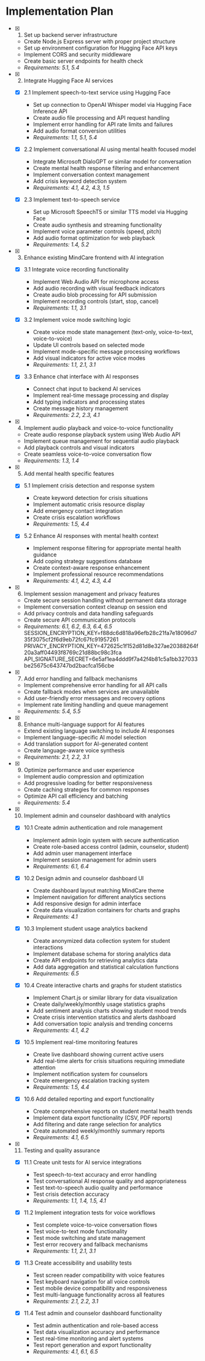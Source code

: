 # Implementation Plan

- [x] 1. Set up backend server infrastructure
  - Create Node.js Express server with proper project structure
  - Set up environment configuration for Hugging Face API keys
  - Implement CORS and security middleware
  - Create basic server endpoints for health check
  - _Requirements: 5.1, 5.4_

- [x] 2. Integrate Hugging Face AI services
  - [x] 2.1 Implement speech-to-text service using Hugging Face
    - Set up connection to OpenAI Whisper model via Hugging Face Inference API
    - Create audio file processing and API request handling
    - Implement error handling for API rate limits and failures
    - Add audio format conversion utilities
    - _Requirements: 1.1, 5.1, 5.4_

  - [x] 2.2 Implement conversational AI using mental health focused model
    - Integrate Microsoft DialoGPT or similar model for conversation
    - Create mental health response filtering and enhancement
    - Implement conversation context management
    - Add crisis keyword detection system
    - _Requirements: 4.1, 4.2, 4.3, 1.5_

  - [x] 2.3 Implement text-to-speech service
    - Set up Microsoft SpeechT5 or similar TTS model via Hugging Face
    - Create audio synthesis and streaming functionality
    - Implement voice parameter controls (speed, pitch)
    - Add audio format optimization for web playback
    - _Requirements: 1.4, 5.2_

- [x] 3. Enhance existing MindCare frontend with AI integration
  - [x] 3.1 Integrate voice recording functionality
    - Implement Web Audio API for microphone access
    - Add audio recording with visual feedback indicators
    - Create audio blob processing for API submission
    - Implement recording controls (start, stop, cancel)
    - _Requirements: 1.1, 3.1_

  - [x] 3.2 Implement voice mode switching logic
    - Create voice mode state management (text-only, voice-to-text, voice-to-voice)
    - Update UI controls based on selected mode
    - Implement mode-specific message processing workflows
    - Add visual indicators for active voice modes
    - _Requirements: 1.1, 2.1, 3.1_

  - [x] 3.3 Enhance chat interface with AI responses
    - Connect chat input to backend AI services
    - Implement real-time message processing and display
    - Add typing indicators and processing states
    - Create message history management
    - _Requirements: 2.2, 2.3, 4.1_

- [x] 4. Implement audio playback and voice-to-voice functionality
  - Create audio response playback system using Web Audio API
  - Implement queue management for sequential audio playback
  - Add playback controls and visual indicators
  - Create seamless voice-to-voice conversation flow
  - _Requirements: 1.3, 1.4_

- [x] 5. Add mental health specific features
  - [x] 5.1 Implement crisis detection and response system
    - Create keyword detection for crisis situations
    - Implement automatic crisis resource display
    - Add emergency contact integration
    - Create crisis escalation workflows
    - _Requirements: 1.5, 4.4_

  - [x] 5.2 Enhance AI responses with mental health context
    - Implement response filtering for appropriate mental health guidance
    - Add coping strategy suggestions database
    - Create context-aware response enhancement
    - Implement professional resource recommendations
    - _Requirements: 4.1, 4.2, 4.3, 4.4_

- [x] 6. Implement session management and privacy features
  - Create secure session handling without permanent data storage
  - Implement conversation context cleanup on session end
  - Add privacy controls and data handling safeguards
  - Create secure API communication protocols
  - _Requirements: 6.1, 6.2, 6.3, 6.4, 6.5_
  SESSION_ENCRYPTION_KEY=f88dc6d818a96efb28c21fa7e18096d735f3075cf2f6d9eb72fc67fc91957261
PRIVACY_ENCRYPTION_KEY=472625c1f152d81d8e327ae20388264f20a3aff04493f8769c21d88bc98c3fca
API_SIGNATURE_SECRET=6e5af1ea4ddd9f7a42f4b81c5a1bb327033be25675c643747bd2bacfca156cbe

- [x] 7. Add error handling and fallback mechanisms
  - Implement comprehensive error handling for all API calls
  - Create fallback modes when services are unavailable
  - Add user-friendly error messages and recovery options
  - Implement rate limiting handling and queue management
  - _Requirements: 5.4, 5.5_

- [x] 8. Enhance multi-language support for AI features
  - Extend existing language switching to include AI responses
  - Implement language-specific AI model selection
  - Add translation support for AI-generated content
  - Create language-aware voice synthesis
  - _Requirements: 2.1, 2.2, 3.1_

- [x] 9. Optimize performance and user experience
  - Implement audio compression and optimization
  - Add progressive loading for better responsiveness
  - Create caching strategies for common responses
  - Optimize API call efficiency and batching
  - _Requirements: 5.4_

- [x] 10. Implement admin and counselor dashboard with analytics
  - [x] 10.1 Create admin authentication and role management
    - Implement admin login system with secure authentication
    - Create role-based access control (admin, counselor, student)
    - Add admin user management interface
    - Implement session management for admin users
    - _Requirements: 6.1, 6.4_

  - [x] 10.2 Design admin and counselor dashboard UI
    - Create dashboard layout matching MindCare theme
    - Implement navigation for different analytics sections
    - Add responsive design for admin interface
    - Create data visualization containers for charts and graphs
    - _Requirements: 4.1_

  - [x] 10.3 Implement student usage analytics backend
    - Create anonymized data collection system for student interactions
    - Implement database schema for storing analytics data
    - Create API endpoints for retrieving analytics data
    - Add data aggregation and statistical calculation functions
    - _Requirements: 6.5_

  - [x] 10.4 Create interactive charts and graphs for student statistics
    - Implement Chart.js or similar library for data visualization
    - Create daily/weekly/monthly usage statistics graphs
    - Add sentiment analysis charts showing student mood trends
    - Create crisis intervention statistics and alerts dashboard
    - Add conversation topic analysis and trending concerns
    - _Requirements: 4.1, 4.2_

  - [x] 10.5 Implement real-time monitoring features
    - Create live dashboard showing current active users
    - Add real-time alerts for crisis situations requiring immediate attention
    - Implement notification system for counselors
    - Create emergency escalation tracking system
    - _Requirements: 1.5, 4.4_

  - [x] 10.6 Add detailed reporting and export functionality
    - Create comprehensive reports on student mental health trends
    - Implement data export functionality (CSV, PDF reports)
    - Add filtering and date range selection for analytics
    - Create automated weekly/monthly summary reports
    - _Requirements: 4.1, 6.5_

- [x] 11. Testing and quality assurance
  - [x] 11.1 Create unit tests for AI service integrations
    - Test speech-to-text accuracy and error handling
    - Test conversational AI response quality and appropriateness
    - Test text-to-speech audio quality and performance
    - Test crisis detection accuracy
    - _Requirements: 1.1, 1.4, 1.5, 4.1_

  - [x] 11.2 Implement integration tests for voice workflows
    - Test complete voice-to-voice conversation flows
    - Test voice-to-text mode functionality
    - Test mode switching and state management
    - Test error recovery and fallback mechanisms
    - _Requirements: 1.1, 2.1, 3.1_

  - [x] 11.3 Create accessibility and usability tests
    - Test screen reader compatibility with voice features
    - Test keyboard navigation for all voice controls
    - Test mobile device compatibility and responsiveness
    - Test multi-language functionality across all features
    - _Requirements: 2.1, 2.2, 3.1_

  - [x] 11.4 Test admin and counselor dashboard functionality
    - Test admin authentication and role-based access
    - Test data visualization accuracy and performance
    - Test real-time monitoring and alert systems
    - Test report generation and export functionality
    - _Requirements: 4.1, 6.1, 6.5_